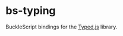 # bs-typing

BuckleScript bindings for the [Typed.js](https://github.com/mattboldt/typed.js/) library.
